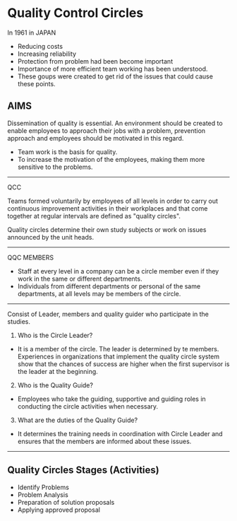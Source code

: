 <h1> Quality Control Circles </h1>

In 1961 in JAPAN

- Reducing costs
- Increasing reliability
- Protection from problem had been become important
- Importance of more efficient team working has been understood.
- These goups were created to get rid of the issues that could cause these points.

<h2> AIMS </h2>

Dissemination of quality is essential. An environment should be created to enable employees to approach their jobs with a problem, prevention approach and employees should be motivated in this regard.

- Team work is the basis for quality.
- To increase the motivation of the employees, making them more sensitive to the problems.

---

QCC

Teams formed voluntarily by employees of all levels in order to carry out continuous improvement activities in their workplaces and that come together at regular intervals are defined as "quality circles".

Quality circles determine their own study subjects or work on issues announced by the unit heads.

---

QQC MEMBERS

- Staff at every level in a company can be a circle member even if they work in the same or different departments.
- Individuals from different departments or personal of the same departments, at all levels may be members of the circle.

---

Consist of Leader, members and quality guider who participate in the studies.

1. Who is the Circle Leader?

- It is a member of the circle. The leader is determined by te members. Experiences in organizations that implement the quality circle system show that the chances of success are higher when the first supervisor is the leader at the beginning.

2. Who is the Quality Guide?

- Employees who take the guiding, supportive and guiding roles in conducting the circle activities when necessary.

3. What are the duties of the Quality Guide?

- It determines the training needs in coordination with Circle Leader and ensures that the members are informed about these issues.

---

<h2> Quality Circles Stages (Activities) </h2>

- Identify Problems
- Problem Analysis
- Preparation of solution proposals
- Applying approved proposal
